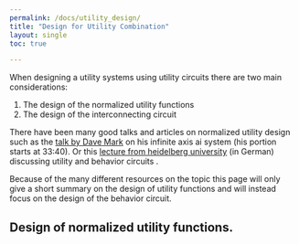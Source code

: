 ```yaml
---
permalink: /docs/utility_design/
title: "Design for Utility Combination"
layout: single
toc: true

---
```


When designing a utility systems using utility circuits there are two main considerations:
1. The design of the normalized utility functions
2. The design of the interconnecting circuit

There have been many good talks and articles on normalized utility design such as the [talk by Dave Mark](https://www.gdcvault.com/play/1018040/Architecture-Tricks-Managing-Behaviors-in) on his infinite axis ai system (his portion starts at 33:40).
Or this [lecture from heidelberg university](https://www.youtube.com/watch?v=E81wGn75gqk&t=2194s) (in German) discussing utility and behavior circuits .

Because of the many different resources on the topic this page will only give a short summary on the design of utility functions and will instead focus on the design of the behavior circuit.

## Design of normalized utility functions.

